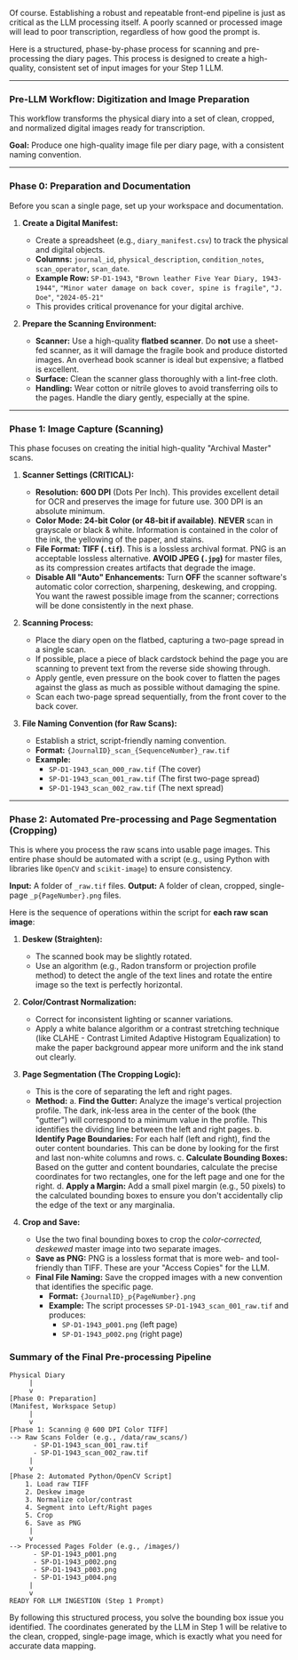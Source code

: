 Of course. Establishing a robust and repeatable front-end pipeline is just as critical as the LLM processing itself. A poorly scanned or processed image will lead to poor transcription, regardless of how good the prompt is.

Here is a structured, phase-by-phase process for scanning and pre-processing the diary pages. This process is designed to create a high-quality, consistent set of input images for your Step 1 LLM.

---

### **Pre-LLM Workflow: Digitization and Image Preparation**

This workflow transforms the physical diary into a set of clean, cropped, and normalized digital images ready for transcription.

**Goal:** Produce one high-quality image file per diary page, with a consistent naming convention.

---

### **Phase 0: Preparation and Documentation**

Before you scan a single page, set up your workspace and documentation.

1.  **Create a Digital Manifest:**
    *   Create a spreadsheet (e.g., `diary_manifest.csv`) to track the physical and digital objects.
    *   **Columns:** `journal_id`, `physical_description`, `condition_notes`, `scan_operator`, `scan_date`.
    *   **Example Row:** `SP-D1-1943`, `"Brown leather Five Year Diary, 1943-1944"`, `"Minor water damage on back cover, spine is fragile"`, `"J. Doe"`, `"2024-05-21"`
    *   This provides critical provenance for your digital archive.

2.  **Prepare the Scanning Environment:**
    *   **Scanner:** Use a high-quality **flatbed scanner**. Do **not** use a sheet-fed scanner, as it will damage the fragile book and produce distorted images. An overhead book scanner is ideal but expensive; a flatbed is excellent.
    *   **Surface:** Clean the scanner glass thoroughly with a lint-free cloth.
    *   **Handling:** Wear cotton or nitrile gloves to avoid transferring oils to the pages. Handle the diary gently, especially at the spine.

---

### **Phase 1: Image Capture (Scanning)**

This phase focuses on creating the initial high-quality "Archival Master" scans.

1.  **Scanner Settings (CRITICAL):**
    *   **Resolution:** **600 DPI** (Dots Per Inch). This provides excellent detail for OCR and preserves the image for future use. 300 DPI is an absolute minimum.
    *   **Color Mode:** **24-bit Color (or 48-bit if available)**. **NEVER** scan in grayscale or black & white. Information is contained in the color of the ink, the yellowing of the paper, and stains.
    *   **File Format:** **TIFF (`.tif`)**. This is a lossless archival format. PNG is an acceptable lossless alternative. **AVOID JPEG (`.jpg`)** for master files, as its compression creates artifacts that degrade the image.
    *   **Disable All "Auto" Enhancements:** Turn **OFF** the scanner software's automatic color correction, sharpening, deskewing, and cropping. You want the rawest possible image from the scanner; corrections will be done consistently in the next phase.

2.  **Scanning Process:**
    *   Place the diary open on the flatbed, capturing a two-page spread in a single scan.
    *   If possible, place a piece of black cardstock behind the page you are scanning to prevent text from the reverse side showing through.
    *   Apply gentle, even pressure on the book cover to flatten the pages against the glass as much as possible without damaging the spine.
    *   Scan each two-page spread sequentially, from the front cover to the back cover.

3.  **File Naming Convention (for Raw Scans):**
    *   Establish a strict, script-friendly naming convention.
    *   **Format:** `{JournalID}_scan_{SequenceNumber}_raw.tif`
    *   **Example:**
        *   `SP-D1-1943_scan_000_raw.tif` (The cover)
        *   `SP-D1-1943_scan_001_raw.tif` (The first two-page spread)
        *   `SP-D1-1943_scan_002_raw.tif` (The next spread)

---

### **Phase 2: Automated Pre-processing and Page Segmentation (Cropping)**

This is where you process the raw scans into usable page images. This entire phase should be automated with a script (e.g., using Python with libraries like `OpenCV` and `scikit-image`) to ensure consistency.

**Input:** A folder of `_raw.tif` files.
**Output:** A folder of clean, cropped, single-page `_p{PageNumber}.png` files.

Here is the sequence of operations within the script for **each raw scan image**:

1.  **Deskew (Straighten):**
    *   The scanned book may be slightly rotated.
    *   Use an algorithm (e.g., Radon transform or projection profile method) to detect the angle of the text lines and rotate the entire image so the text is perfectly horizontal.

2.  **Color/Contrast Normalization:**
    *   Correct for inconsistent lighting or scanner variations.
    *   Apply a white balance algorithm or a contrast stretching technique (like CLAHE - Contrast Limited Adaptive Histogram Equalization) to make the paper background appear more uniform and the ink stand out clearly.

3.  **Page Segmentation (The Cropping Logic):**
    *   This is the core of separating the left and right pages.
    *   **Method:**
        a. **Find the Gutter:** Analyze the image's vertical projection profile. The dark, ink-less area in the center of the book (the "gutter") will correspond to a minimum value in the profile. This identifies the dividing line between the left and right pages.
        b. **Identify Page Boundaries:** For each half (left and right), find the outer content boundaries. This can be done by looking for the first and last non-white columns and rows.
        c. **Calculate Bounding Boxes:** Based on the gutter and content boundaries, calculate the precise coordinates for two rectangles, one for the left page and one for the right.
        d. **Apply a Margin:** Add a small pixel margin (e.g., 50 pixels) to the calculated bounding boxes to ensure you don't accidentally clip the edge of the text or any marginalia.

4.  **Crop and Save:**
    *   Use the two final bounding boxes to crop the *color-corrected, deskewed* master image into two separate images.
    *   **Save as PNG:** PNG is a lossless format that is more web- and tool-friendly than TIFF. These are your "Access Copies" for the LLM.
    *   **Final File Naming:** Save the cropped images with a new convention that identifies the specific page.
        *   **Format:** `{JournalID}_p{PageNumber}.png`
        *   **Example:** The script processes `SP-D1-1943_scan_001_raw.tif` and produces:
            *   `SP-D1-1943_p001.png` (left page)
            *   `SP-D1-1943_p002.png` (right page)

### **Summary of the Final Pre-processing Pipeline**

```
Physical Diary
     |
     v
[Phase 0: Preparation]
(Manifest, Workspace Setup)
     |
     v
[Phase 1: Scanning @ 600 DPI Color TIFF]
--> Raw Scans Folder (e.g., /data/raw_scans/)
      - SP-D1-1943_scan_001_raw.tif
      - SP-D1-1943_scan_002_raw.tif
     |
     v
[Phase 2: Automated Python/OpenCV Script]
    1. Load raw TIFF
    2. Deskew image
    3. Normalize color/contrast
    4. Segment into Left/Right pages
    5. Crop
    6. Save as PNG
     |
     v
--> Processed Pages Folder (e.g., /images/)
      - SP-D1-1943_p001.png
      - SP-D1-1943_p002.png
      - SP-D1-1943_p003.png
      - SP-D1-1943_p004.png
     |
     v
READY FOR LLM INGESTION (Step 1 Prompt)
```

By following this structured process, you solve the bounding box issue you identified. The coordinates generated by the LLM in Step 1 will be relative to the clean, cropped, single-page image, which is exactly what you need for accurate data mapping.
